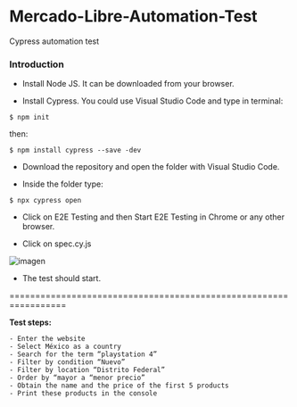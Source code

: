# Mercado-Libre-Automation-Test
Cypress automation test

### Introduction
- Install Node JS. It can be downloaded from your browser.

- Install Cypress. You could use Visual Studio Code and type in terminal:

`$ npm init`

then:

`$ npm install cypress --save -dev`

- Download the repository and open the folder with Visual Studio Code.

- Inside the folder type:

`$ npx cypress open`

- Click on E2E Testing and then Start E2E Testing in Chrome or any other browser.

- Click on spec.cy.js

![imagen](https://user-images.githubusercontent.com/102199242/229812535-b38873b3-68f1-4bcb-b224-a0ac68c0c985.png)

- The test should start.

=================================================================

**Test steps:**

    - Enter the website  
    - Select México as a country  
    - Search for the term “playstation 4”  
    - Filter by condition “Nuevo”  
    - Filter by location “Distrito Federal”  
    - Order by “mayor a “menor precio”  
    - Obtain the name and the price of the first 5 products   
    - Print these products in the console  
